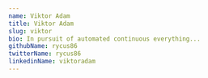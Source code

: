 ```yaml
---
name: Viktor Adam
title: Viktor Adam
slug: viktor
bio: In pursuit of automated continuous everything...
githubName: rycus86
twitterName: rycus86
linkedinName: viktoradam
---
```

